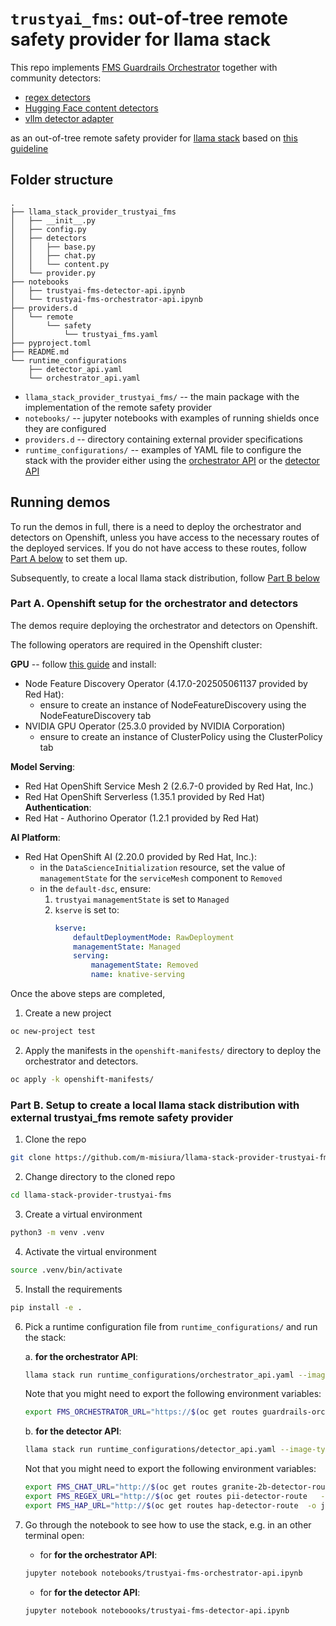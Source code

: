 # `trustyai_fms`: out-of-tree remote safety provider for llama stack

This repo implements [FMS Guardrails Orchestrator](https://github.com/foundation-model-stack/fms-guardrails-orchestrator) together with community detectors: 

- [regex detectors](https://github.com/trustyai-explainability/guardrails-regex-detector)
- [Hugging Face content detectors](https://github.com/trustyai-explainability/guardrails-detectors)
- [vllm detector adapter](https://github.com/foundation-model-stack/vllm-detector-adapter)

as an out-of-tree remote safety provider for [llama stack](https://github.com/meta-llama/llama-stack) based on [this guideline](https://github.com/meta-llama/llama-stack/blob/main/docs/source/providers/external.md)

## Folder structure

```
.
├── llama_stack_provider_trustyai_fms
│   ├── __init__.py
│   ├── config.py
│   ├── detectors
│   │   ├── base.py
│   │   ├── chat.py
│   │   └── content.py
│   └── provider.py
├── notebooks
│   ├── trustyai-fms-detector-api.ipynb
│   └── trustyai-fms-orchestrator-api.ipynb
├── providers.d
│   └── remote
│       └── safety
│           └── trustyai_fms.yaml
├── pyproject.toml
├── README.md
└── runtime_configurations
    ├── detector_api.yaml
    └── orchestrator_api.yaml

```

- `llama_stack_provider_trustyai_fms/` -- the main package with the implementation of the remote safety provider
- `notebooks/` -- jupyter notebooks with examples of running shields once they are configured
- `providers.d` -- directory containing external provider specifications
- `runtime_configurations/` -- examples of  YAML file to configure the stack with the provider either using the [orchestrator API](https://foundation-model-stack.github.io/fms-guardrails-orchestrator/?urls.primaryName=Orchestrator+API) or the [detector API](https://foundation-model-stack.github.io/fms-guardrails-orchestrator/?urls.primaryName=Detector+API)

## Running demos

To run the demos in full, there is a need to deploy the orchestrator and detectors on Openshift, unless you have access to the necessary routes of the deployed services. If you do not have access to these routes, follow 
[Part A below](#part-a-openshift-setup-for-the-orchestrator-and-detectors) to set them up. 

Subsequently, to create a local llama stack distribution, follow [Part B below](#part-b-setup-to-create-a-local-llama-stack-distribution-with-external-trustyai_fms-remote-safety-provider)

### Part A. Openshift setup for the orchestrator and detectors

The demos require deploying the orchestrator and detectors on Openshift. 

The following operators are required in the Openshift cluster: 

__GPU__ -- follow [this guide](https://docs.nvidia.com/datacenter/cloud-native/openshift/latest/steps-overview.html) and install:
- Node Feature Discovery Operator (4.17.0-202505061137 provided by Red Hat):
    - ensure to create an instance of NodeFeatureDiscovery using the NodeFeatureDiscovery tab
- NVIDIA GPU Operator (25.3.0 provided by NVIDIA Corporation)
    - ensure to create an instance of ClusterPolicy using the ClusterPolicy tab

__Model Serving__: 
- Red Hat OpenShift Service Mesh 2 (2.6.7-0 provided by Red Hat, Inc.)
- Red Hat OpenShift Serverless (1.35.1 provided by Red Hat)
__Authentication__: 
- Red Hat - Authorino Operator (1.2.1 provided by Red Hat)

__AI Platform__:
- Red Hat OpenShift AI (2.20.0 provided by Red Hat, Inc.):
    - in the `DataScienceInitialization` resource, set the value of `managementState` for the `serviceMesh` component to `Removed`
    - in the `default-dsc`, ensure:
        1. `trustyai` `managementState` is set to `Managed`
        2. `kserve` is set to:
            ```yaml
            kserve:
                defaultDeploymentMode: RawDeployment
                managementState: Managed
                serving:
                    managementState: Removed
                    name: knative-serving
            ```

Once the above steps are completed, 

1. Create a new project
```bash
oc new-project test
```

2. Apply the manifests in the `openshift-manifests/` directory to deploy the orchestrator and detectors. 

```bash
oc apply -k openshift-manifests/
```

### Part B. Setup to create a local llama stack distribution with external trustyai_fms remote safety provider

1. Clone the repo
```bash
git clone https://github.com/m-misiura/llama-stack-provider-trustyai-fms.git
```

2. Change directory to the cloned repo
```bash
cd llama-stack-provider-trustyai-fms
```

3. Create a virtual environment
```bash
python3 -m venv .venv
```
4. Activate the virtual environment
```bash
source .venv/bin/activate
```
5. Install the requirements
```bash
pip install -e .
```

6. Pick a runtime configuration file from `runtime_configurations/` and run the stack: 

    a. __for the orchestrator API__:

    ```bash
    llama stack run runtime_configurations/orchestrator_api.yaml --image-type=venv
    ```

    Note that you might need to export the following environment variables: 

    ```bash
    export FMS_ORCHESTRATOR_URL="https://$(oc get routes guardrails-orchestrator-http -o jsonpath='{.spec.host}')"
    ```

    b. __for the detector API__:

    ```bash
    llama stack run runtime_configurations/detector_api.yaml --image-type=venv
    ```

    Not that you might need to export the following environment variables: 

    ```bash
    export FMS_CHAT_URL="http://$(oc get routes granite-2b-detector-route -o jsonpath='{.spec.host}')"
    export FMS_REGEX_URL="http://$(oc get routes pii-detector-route   -o jsonpath='{.spec.host}')"
    export FMS_HAP_URL="http://$(oc get routes hap-detector-route  -o jsonpath='{.spec.host}')"
    ```

7. Go through the notebook to see how to use the stack, e.g. in an other terminal open:
    - for __for the orchestrator API__:
    ```bash
    jupyter notebook notebooks/trustyai-fms-orchestrator-api.ipynb
    ```
    - for __for the detector API__:
    ```bash
    jupyter notebook noteboooks/trustyai-fms-detector-api.ipynb
    ```


